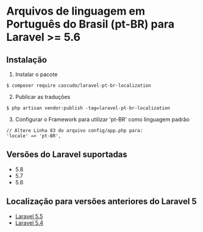 # Arquivos de linguagem em Português do Brasil (pt-BR) para Laravel >= 5.6

## Instalação

1. Instalar o pacote
  ```shell
  $ composer require cascudo/laravel-pt-br-localization
  ```
2. Publicar as traduções
  ```shell
  $ php artisan vendor:publish -tag=laravel-pt-br-localization
  ```
3. Configurar o Framework para utilizar 'pt-BR' como linguagem padrão
  ```
  // Altere Linha 83 do arquivo config/app.php para:
  'locale' => 'pt-BR',
  ```
## Versões do Laravel suportadas

* 5.8
* 5.7
* 5.6

## Localização para versões anteriores do Laravel 5
  
* [Laravel 5.5](https://github.com/enniosousa/laravel-5.5-pt-BR-localization)
* [Laravel 5.4](https://github.com/Leomhl/laravel-5.4-pt-br-localization)
